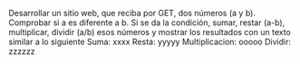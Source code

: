 Desarrollar un sitio web, que reciba por GET, dos números (a y b). Comprobar si a es diferente a b. Si se da la condición, sumar, restar (a-b), multiplicar, dividir (a/b) esos números y mostrar los resultados con un texto similar a lo siguiente
Suma: xxxx
Resta: yyyyy
Multiplicacion: ooooo
Dividir: zzzzzz
